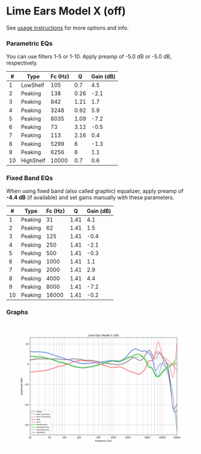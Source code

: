 # Lime Ears Model X (off)
See [usage instructions](https://github.com/jaakkopasanen/AutoEq#usage) for more options and info.

### Parametric EQs
You can use filters 1-5 or 1-10. Apply preamp of -5.0 dB or -5.0 dB, respectively.

|   # | Type      |   Fc (Hz) |    Q |   Gain (dB) |
|-----|-----------|-----------|------|-------------|
|   1 | LowShelf  |       105 | 0.7  |         4.5 |
|   2 | Peaking   |       138 | 0.26 |        -2.1 |
|   3 | Peaking   |       842 | 1.21 |         1.7 |
|   4 | Peaking   |      3248 | 0.92 |         5.9 |
|   5 | Peaking   |      8035 | 1.09 |        -7.2 |
|   6 | Peaking   |        73 | 3.12 |        -0.5 |
|   7 | Peaking   |       113 | 2.16 |         0.4 |
|   8 | Peaking   |      5299 | 6    |        -1.3 |
|   9 | Peaking   |      6256 | 6    |         1.1 |
|  10 | HighShelf |     10000 | 0.7  |         0.6 |

### Fixed Band EQs
When using fixed band (also called graphic) equalizer, apply preamp of **-4.4 dB** (if available) and set gains manually with these parameters.

|   # | Type    |   Fc (Hz) |    Q |   Gain (dB) |
|-----|---------|-----------|------|-------------|
|   1 | Peaking |        31 | 1.41 |         4.1 |
|   2 | Peaking |        62 | 1.41 |         1.5 |
|   3 | Peaking |       125 | 1.41 |        -0.4 |
|   4 | Peaking |       250 | 1.41 |        -2.1 |
|   5 | Peaking |       500 | 1.41 |        -0.3 |
|   6 | Peaking |      1000 | 1.41 |         1.1 |
|   7 | Peaking |      2000 | 1.41 |         2.9 |
|   8 | Peaking |      4000 | 1.41 |         4.4 |
|   9 | Peaking |      8000 | 1.41 |        -7.2 |
|  10 | Peaking |     16000 | 1.41 |        -0.2 |

### Graphs
![](./Lime%20Ears%20Model%20X%20(off).png)
